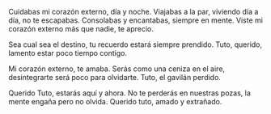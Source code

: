 Cuidabas mi corazón externo, día y noche.
Viajabas a la par, viviendo día a día, no te escapabas.
Consolabas y encantabas, siempre en mente.
Viste mi corazón externo más que nadie, te aprecio.

Sea cual sea el destino,
tu recuerdo estará siempre prendido.
Tuto, querido,
lamento estar poco tiempo contigo.

Mi corazón externo, te amaba.
Serás como una ceniza en el aire,
desintegrarte será poco para olvidarte.
Tuto, el gavilán perdido.

Querido Tuto, estarás aquí y ahora.
No te perderás en nuestras pozas,
la mente engaña pero no olvida.
Querido tuto, amado y extrañado.